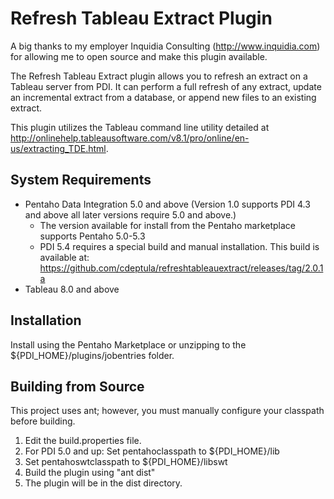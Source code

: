 Refresh Tableau Extract Plugin
====================

A big thanks to my employer Inquidia Consulting (http://www.inquidia.com) for allowing me to open source and make this plugin available.

The Refresh Tableau Extract plugin allows you to refresh an extract on a Tableau server from PDI. It can perform a full refresh of any extract, update an incremental extract from a database, or append new files to an existing extract.

This plugin utilizes the Tableau command line utility detailed at http://onlinehelp.tableausoftware.com/v8.1/pro/online/en-us/extracting_TDE.html.

System Requirements
-------------------
- Pentaho Data Integration 5.0 and above (Version 1.0 supports PDI 4.3 and above all later versions require 5.0 and above.)
  - The version available for install from the Pentaho marketplace supports Pentaho 5.0-5.3
  - PDI 5.4 requires a special build and manual installation.  This build is available at: https://github.com/cdeptula/refreshtableauextract/releases/tag/2.0.1a
- Tableau 8.0 and above

Installation
------------

Install using the Pentaho Marketplace or unzipping to the ${PDI_HOME}/plugins/jobentries folder.

Building from Source
--------------------
This project uses ant; however, you must manually configure your classpath before building.

1. Edit the build.properties file.
  1. For PDI 5.0 and up: Set pentahoclasspath to ${PDI_HOME}/lib
  2. Set pentahoswtclasspath to ${PDI_HOME}/libswt
2. Build the plugin using "ant dist"
3. The plugin will be in the dist directory.


